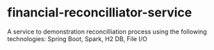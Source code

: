 # financial-reconcilliator-service
 A service to demonstration reconcilliation process using the following technologies: Spring Boot, Spark, H2 DB, File I/O
